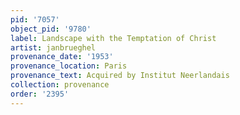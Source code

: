 ```yaml
---
pid: '7057'
object_pid: '9780'
label: Landscape with the Temptation of Christ
artist: janbrueghel
provenance_date: '1953'
provenance_location: Paris
provenance_text: Acquired by Institut Neerlandais
collection: provenance
order: '2395'
---
```

